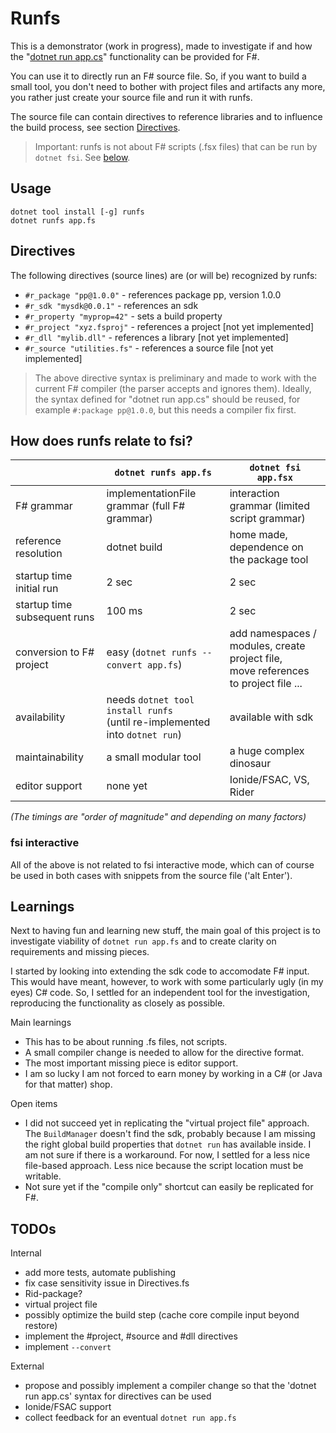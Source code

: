 # Runfs

This is a demonstrator (work in progress), made to investigate if and how the "[dotnet run app.cs](https://devblogs.microsoft.com/dotnet/announcing-dotnet-run-app/)" functionality can be provided for F#.

You can use it to directly run an F# source file.
So, if you want to build a small tool, you don't need to bother with project files and artifacts any more, you rather just create your source file and run it with runfs. 

The source file can contain directives to reference libraries and to influence the build process, see section [Directives](#directives).

> Important: runfs is not about F# scripts (.fsx files) that can be run by `dotnet fsi`. See [below](#how-does-runfs-relate-to-fsi).

## Usage

```
dotnet tool install [-g] runfs
dotnet runfs app.fs
```
## Directives

The following directives (source lines) are (or will be) recognized by runfs:

- `#r_package "pp@1.0.0"` - references package pp, version 1.0.0
- `#r_sdk "mysdk@0.0.1"` - references an sdk
- `#r_property "myprop=42"` - sets a build property
- `#r_project "xyz.fsproj"` - references a project [not yet implemented]
- `#r_dll "mylib.dll"` - references a library [not yet implemented]
- `#r_source "utilities.fs"` - references a source file [not yet implemented]

> The above directive syntax is preliminary and made to work with the current F# compiler (the parser accepts and ignores them). Ideally, the syntax defined for "dotnet run app.cs" should be reused, for example `#:package pp@1.0.0`, but this needs a compiler fix first.

## How does runfs relate to fsi?

| | `dotnet runfs app.fs` | `dotnet fsi app.fsx` |
| --- | --- | --- |
| F# grammar | implementationFile grammar (full F# grammar) | interaction grammar (limited script grammar) |
| reference resolution | dotnet build | home made, dependence on the package tool |
| startup time initial run | 2 sec | 2 sec |
| startup time subsequent runs | 100 ms | 2 sec |
| conversion to F# project | easy (`dotnet runfs --convert app.fs`) | add namespaces / modules, create project file, <br/> move references to project file ... |
| availability | needs `dotnet tool install runfs` <br/> (until re-implemented into `dotnet run`) | available with sdk |
| maintainability | a small modular tool | a huge complex dinosaur |
| editor support | none yet | Ionide/FSAC, VS, Rider |

*(The timings are "order of magnitude" and depending on many factors)*

### fsi interactive

All of the above is not related to fsi interactive mode, which can of course be used in both cases with snippets from the source file ('alt Enter').

## Learnings

Next to having fun and learning new stuff, the main goal of this project is to investigate viability of `dotnet run app.fs` and to create clarity on requirements and missing pieces.

I started by looking into extending the sdk code to accomodate F# input. This would have meant, however, to work with some particularly ugly (in my eyes) C# code. So, I settled for an independent tool for the investigation, reproducing the functionality as closely as possible.

Main learnings
- This has to be about running .fs files, not scripts.
- A small compiler change is needed to allow for the directive format.
- The most important missing piece is editor support.
- I am so lucky I am not forced to earn money by working in a C# (or Java for that matter) shop.

Open items
- I did not succeed yet in replicating the "virtual project file" approach. The `BuildManager` doesn't find the sdk, probably because I am missing the right global build properties that `dotnet run` has available inside. I am not sure if there is a workaround. For now, I settled for a less nice file-based approach. Less nice because the script location must be writable.
- Not sure yet if the "compile only" shortcut can easily be replicated for F#.

## TODOs

Internal
- add more tests, automate publishing
- fix case sensitivity issue in Directives.fs
- Rid-package?
- virtual project file
- possibly optimize the build step (cache core compile input beyond restore)
- implement the #project, #source and #dll directives
- implement `--convert`

External
- propose and possibly implement a compiler change so that the 'dotnet run app.cs' syntax for directives can be used
- Ionide/FSAC support
- collect feedback for an eventual `dotnet run app.fs`

